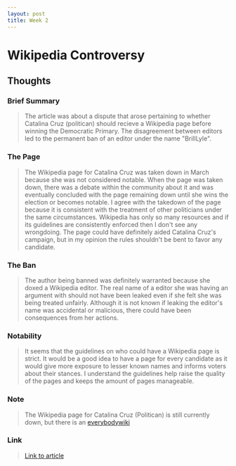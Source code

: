```yaml
---
layout: post
title: Week 2
---
```


# Wikipedia Controversy

## Thoughts

### Brief Summary
> The article was about a dispute that arose pertaining to whether Catalina Cruz (politican) should recieve a Wikipedia page before winning the Democratic Primary. The disagreement between editors led to the permanent ban of an editor under the name "BrillLyle".

### The Page
> The Wikipedia page for Catalina Cruz was taken down in March because she was not considered notable. When the page was taken down, there was a debate within the community about it and was eventually concluded with the page remaining down until she wins the election or becomes notable. I agree with the takedown of the page because it is consistent with the treatment of other politicians under the same circumstances. Wikipedia has only so many resources and if its guidelines are consistently enforced then I don't see any wrongdoing. The page could have definitely aided Catalina Cruz's campaign, but in my opinion the rules shouldn't be bent to favor any candidate.

### The Ban
> The author being banned was definitely warranted because she doxed a Wikipedia editor. The real name of a editor she was having an argument with should not have been leaked even if she felt she was being treated unfairly. Although it is not known if leaking the editor's name was accidental or malicious, there could have been consequences from her actions. 
  
### Notability
> It seems that the guidelines on who could have a Wikipedia page is strict. It would be a good idea to have a page for every candidate as it would give more exposure to lesser known names and informs voters about their stances. I understand the guidelines help raise the quality of the pages and keeps the amount of pages manageable. 

### Note
> The Wikipedia page for Catalina Cruz (Politican) is still currently down, but there is an [everybodywiki](https://en.everybodywiki.com/Catalina_Cruz_(politician))

### Link 
> [Link to article](https://qz.com/1352568/running-for-office-is-hard-when-you-have-a-porn-stars-name-this-makes-it-worse/)

